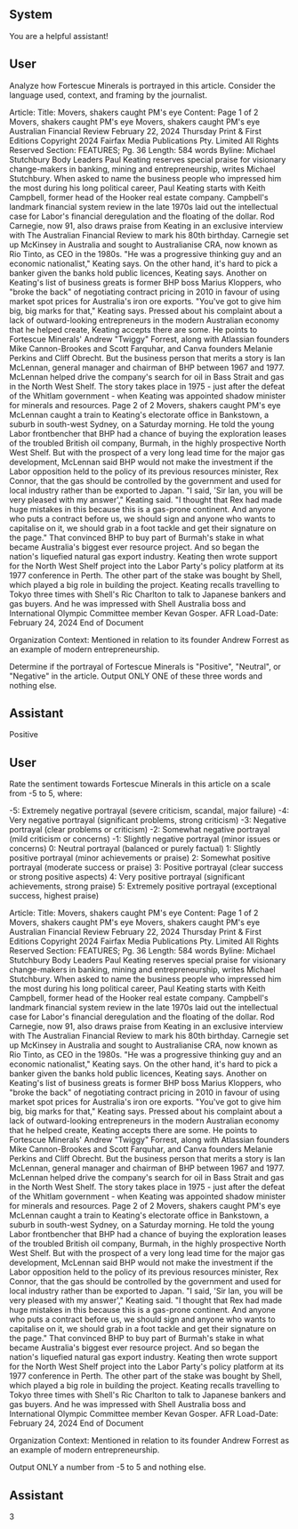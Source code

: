 ## System

You are a helpful assistant!

## User


Analyze how Fortescue Minerals is portrayed in this article. Consider the language used, context, and framing by the journalist.

Article:
Title: Movers, shakers caught PM's eye
Content: Page 1 of 2
Movers, shakers caught PM's eye
Movers, shakers caught PM's eye
Australian Financial Review
February 22, 2024 Thursday
Print & First Editions
Copyright 2024 Fairfax Media Publications Pty. Limited All Rights Reserved
Section: FEATURES; Pg. 36
Length: 584 words
Byline: Michael Stutchbury
Body
Leaders Paul Keating reserves special praise for visionary change-makers in banking, mining and 
entrepreneurship, writes Michael Stutchbury.
When asked to name the business people who impressed him the most during his long political career, Paul 
Keating starts with Keith Campbell, former head of the Hooker real estate company. Campbell's landmark financial 
system review in the late 1970s laid out the intellectual case for Labor's financial deregulation and the floating of the 
dollar.
Rod Carnegie, now 91, also draws praise from Keating in an exclusive interview with The Australian Financial 
Review to mark his 80th birthday. Carnegie set up McKinsey in Australia and sought to Australianise CRA, now 
known as Rio Tinto, as CEO in the 1980s. "He was a progressive thinking guy and an economic nationalist," 
Keating says.
On the other hand, it's hard to pick a banker given the banks hold public licences, Keating says.
Another on Keating's list of business greats is former BHP boss Marius Kloppers, who "broke the back" of 
negotiating contract pricing in 2010 in favour of using market spot prices for Australia's iron ore exports. "You've got 
to give him big, big marks for that," Keating says.
Pressed about his complaint about a lack of outward-looking entrepreneurs in the modern Australian economy that 
he helped create, Keating accepts there are some. He points to Fortescue Minerals' Andrew "Twiggy" Forrest, 
along with Atlassian founders Mike Cannon-Brookes and Scott Farquhar, and Canva founders Melanie Perkins and 
Cliff Obrecht.
But the business person that merits a story is Ian McLennan, general manager and chairman of BHP between 1967 
and 1977. McLennan helped drive the company's search for oil in Bass Strait and gas in the North West Shelf.
The story takes place in 1975 - just after the defeat of the Whitlam government - when Keating was appointed 
shadow minister for minerals and resources.
Page 2 of 2
Movers, shakers caught PM's eye
McLennan caught a train to Keating's electorate office in Bankstown, a suburb in south-west Sydney, on a Saturday 
morning. He told the young Labor frontbencher that BHP had a chance of buying the exploration leases of the 
troubled British oil company, Burmah, in the highly prospective North West Shelf.
But with the prospect of a very long lead time for the major gas development, McLennan said BHP would not make 
the investment if the Labor opposition held to the policy of its previous resources minister, Rex Connor, that the gas 
should be controlled by the government and used for local industry rather than be exported to Japan.
"I said, 'Sir Ian, you will be very pleased with my answer'," Keating said. "I thought that Rex had made huge 
mistakes in this because this is a gas-prone continent. And anyone who puts a contract before us, we should sign 
and anyone who wants to capitalise on it, we should grab in a foot tackle and get their signature on the page."
That convinced BHP to buy part of Burmah's stake in what became Australia's biggest ever resource project. And 
so began the nation's liquefied natural gas export industry.
Keating then wrote support for the North West Shelf project into the Labor Party's policy platform at its 1977 
conference in Perth. The other part of the stake was bought by Shell, which played a big role in building the project. 
Keating recalls travelling to Tokyo three times with Shell's Ric Charlton to talk to Japanese bankers and gas 
buyers. And he was impressed with Shell Australia boss and International Olympic Committee member Kevan 
Gosper. AFR
Load-Date: February 24, 2024
End of Document

Organization Context: Mentioned in relation to its founder Andrew Forrest as an example of modern entrepreneurship.

Determine if the portrayal of Fortescue Minerals is "Positive", "Neutral", or "Negative" in the article.
Output ONLY ONE of these three words and nothing else.


## Assistant

Positive

## User


Rate the sentiment towards Fortescue Minerals in this article on a scale from -5 to 5, where:

-5: Extremely negative portrayal (severe criticism, scandal, major failure)
-4: Very negative portrayal (significant problems, strong criticism)
-3: Negative portrayal (clear problems or criticism)
-2: Somewhat negative portrayal (mild criticism or concerns)
-1: Slightly negative portrayal (minor issues or concerns)
0: Neutral portrayal (balanced or purely factual)
1: Slightly positive portrayal (minor achievements or praise)
2: Somewhat positive portrayal (moderate success or praise)
3: Positive portrayal (clear success or strong positive aspects)
4: Very positive portrayal (significant achievements, strong praise)
5: Extremely positive portrayal (exceptional success, highest praise)

Article:
Title: Movers, shakers caught PM's eye
Content: Page 1 of 2
Movers, shakers caught PM's eye
Movers, shakers caught PM's eye
Australian Financial Review
February 22, 2024 Thursday
Print & First Editions
Copyright 2024 Fairfax Media Publications Pty. Limited All Rights Reserved
Section: FEATURES; Pg. 36
Length: 584 words
Byline: Michael Stutchbury
Body
Leaders Paul Keating reserves special praise for visionary change-makers in banking, mining and 
entrepreneurship, writes Michael Stutchbury.
When asked to name the business people who impressed him the most during his long political career, Paul 
Keating starts with Keith Campbell, former head of the Hooker real estate company. Campbell's landmark financial 
system review in the late 1970s laid out the intellectual case for Labor's financial deregulation and the floating of the 
dollar.
Rod Carnegie, now 91, also draws praise from Keating in an exclusive interview with The Australian Financial 
Review to mark his 80th birthday. Carnegie set up McKinsey in Australia and sought to Australianise CRA, now 
known as Rio Tinto, as CEO in the 1980s. "He was a progressive thinking guy and an economic nationalist," 
Keating says.
On the other hand, it's hard to pick a banker given the banks hold public licences, Keating says.
Another on Keating's list of business greats is former BHP boss Marius Kloppers, who "broke the back" of 
negotiating contract pricing in 2010 in favour of using market spot prices for Australia's iron ore exports. "You've got 
to give him big, big marks for that," Keating says.
Pressed about his complaint about a lack of outward-looking entrepreneurs in the modern Australian economy that 
he helped create, Keating accepts there are some. He points to Fortescue Minerals' Andrew "Twiggy" Forrest, 
along with Atlassian founders Mike Cannon-Brookes and Scott Farquhar, and Canva founders Melanie Perkins and 
Cliff Obrecht.
But the business person that merits a story is Ian McLennan, general manager and chairman of BHP between 1967 
and 1977. McLennan helped drive the company's search for oil in Bass Strait and gas in the North West Shelf.
The story takes place in 1975 - just after the defeat of the Whitlam government - when Keating was appointed 
shadow minister for minerals and resources.
Page 2 of 2
Movers, shakers caught PM's eye
McLennan caught a train to Keating's electorate office in Bankstown, a suburb in south-west Sydney, on a Saturday 
morning. He told the young Labor frontbencher that BHP had a chance of buying the exploration leases of the 
troubled British oil company, Burmah, in the highly prospective North West Shelf.
But with the prospect of a very long lead time for the major gas development, McLennan said BHP would not make 
the investment if the Labor opposition held to the policy of its previous resources minister, Rex Connor, that the gas 
should be controlled by the government and used for local industry rather than be exported to Japan.
"I said, 'Sir Ian, you will be very pleased with my answer'," Keating said. "I thought that Rex had made huge 
mistakes in this because this is a gas-prone continent. And anyone who puts a contract before us, we should sign 
and anyone who wants to capitalise on it, we should grab in a foot tackle and get their signature on the page."
That convinced BHP to buy part of Burmah's stake in what became Australia's biggest ever resource project. And 
so began the nation's liquefied natural gas export industry.
Keating then wrote support for the North West Shelf project into the Labor Party's policy platform at its 1977 
conference in Perth. The other part of the stake was bought by Shell, which played a big role in building the project. 
Keating recalls travelling to Tokyo three times with Shell's Ric Charlton to talk to Japanese bankers and gas 
buyers. And he was impressed with Shell Australia boss and International Olympic Committee member Kevan 
Gosper. AFR
Load-Date: February 24, 2024
End of Document

Organization Context: Mentioned in relation to its founder Andrew Forrest as an example of modern entrepreneurship.

Output ONLY a number from -5 to 5 and nothing else.


## Assistant

3

